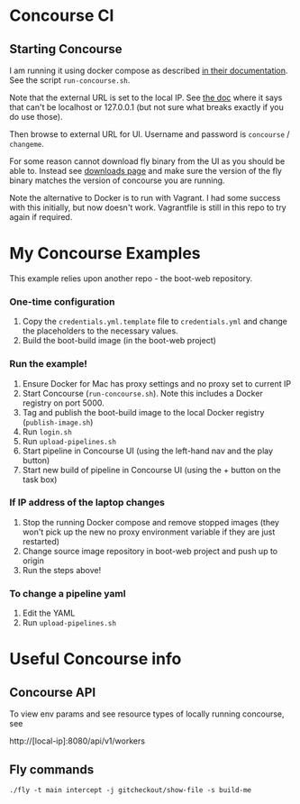 # Concourse CI

## Starting Concourse

I am running it using docker compose as described [in their documentation][1]. See the script `run-concourse.sh`.

Note that the external URL is set to the local IP. See [the doc][1] where it says that can't be localhost or 127.0.0.1 (but not sure what breaks exactly if you do use those).

Then browse to external URL for UI. Username and password is `concourse` / `changeme`. 

For some reason cannot download fly binary from the UI as you should be able to. Instead see [downloads page][2] and make sure the version of the fly binary matches the version of concourse you are running.

Note the alternative to Docker is to run with Vagrant. I had some success with this initially, but now doesn't work. Vagrantfile is still in this repo to try again if required.

# My Concourse Examples

This example relies upon another repo - the boot-web repository.

### One-time configuration

1. Copy the `credentials.yml.template` file to `credentials.yml` and change the placeholders to the necessary values.
1. Build the boot-build image (in the boot-web project)

### Run the example!

1. Ensure Docker for Mac has proxy settings and no proxy set to current IP
1. Start Concourse (`run-concourse.sh`). Note this includes a Docker registry on port 5000.
1. Tag and publish the boot-build image to the local Docker registry (`publish-image.sh`)
1. Run `login.sh`
1. Run `upload-pipelines.sh`
1. Start pipeline in Concourse UI (using the left-hand nav and the play button)
1. Start new build of pipeline in Concourse UI (using the + button on the task box)

### If IP address of the laptop changes

1. Stop the running Docker compose and remove stopped images (they won't pick up the new no proxy environment variable if they are just restarted)
1. Change source image repository in boot-web project and push up to origin
1. Run the steps above!

### To change a pipeline yaml

1. Edit the YAML
1. Run `upload-pipelines.sh`

# Useful Concourse info

## Concourse API

To view env params and see resource types of locally running concourse, see

http://[local-ip]:8080/api/v1/workers

## Fly commands

```
./fly -t main intercept -j gitcheckout/show-file -s build-me
```



[1]: https://concourse.ci/docker-repository.html
[2]: https://concourse.ci/downloads.html 